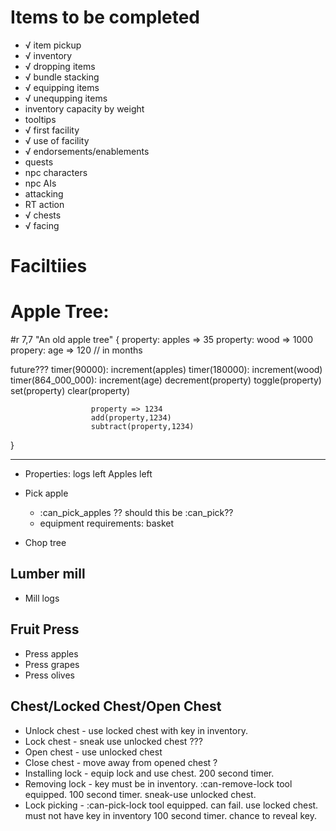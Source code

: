 Items to be completed
=====================
- √ item pickup
- √ inventory
- √ dropping items
- √ bundle stacking
- √ equipping items
- √ unequpping items
- inventory capacity by weight
- tooltips
- √ first facility
- √ use of facility
- √ endorsements/enablements
- quests
- npc characters
- npc AIs
- attacking
- RT action
- √ chests
- √ facing

Faciltiies
===

Apple Tree:
===
#r 7,7 "An old apple tree" {
  property: apples => 35
  property: wood => 1000
  propery: age => 120     // in months

  future???
  timer(90000): increment(apples)
  timer(180000): increment(wood)
  timer(864_000_000): increment(age)
                      decrement(property)
                      toggle(property)
                      set(property)
                      clear(property)
                      
                      property => 1234
                      add(property,1234)
                      subtract(property,1234)
}


---
* Properties:
     logs left
     Apples left

* Pick apple
  * :can_pick_apples  ?? should this be :can_pick??
  * equipment requirements: basket
  
* Chop tree
  
Lumber mill
---
* Mill logs


Fruit Press
---
* Press apples
* Press grapes
* Press olives

Chest/Locked Chest/Open Chest
---
* Unlock chest - use locked chest with key in inventory.
* Lock chest   - sneak use unlocked chest ???
* Open chest   - use unlocked chest
* Close chest  - move away from opened chest ?
* Installing lock - equip lock and use chest. 200 second timer.
* Removing lock - key must be in inventory. :can-remove-lock tool equipped.
                  100 second timer.  sneak-use unlocked chest.
* Lock picking  - :can-pick-lock tool equipped. can fail.  use locked chest.  must not have key
                  in inventory 100 second timer.  chance to reveal key.

